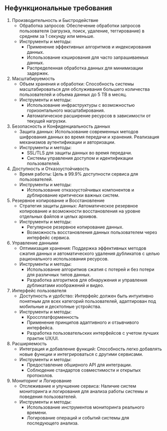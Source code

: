 ## Нефункциональные требования

1. Производительность и Быстродействие
	- Обработка запросов: Обеспечение обработки запросов пользователя (загрузка, поиск, удаление, теггирование) в среднем за 1 секунду или меньше.
	- Инструменты и методы:
		- Применение эффективных алгоритмов и индексирования данных.
		- Использование кэширования для часто запрашиваемых данных.
		- Распределенная обработка данных для минимизации задержек.
2. Масштабируемость
	- Объем хранения и обработки: Способность системы масштабироваться для обслуживания большего количества пользователей и объема данных до 5 TB в месяц.
	- Инструменты и методы:
		- Использование инфраструктуры с возможностью горизонтального масштабирования.
		- Автоматическое расширение ресурсов в зависимости от текущей нагрузки.
3. Безопасность и Конфиденциальность данных
	- Защита данных: Использование современных методов шифрования данных во время передачи и хранения. Реализация механизмов аутентификации и авторизации.
	- Инструменты и методы:
		- SSL/TLS для защиты данных во время передачи.
		- Системы управления доступом и идентификации пользователей.
4. Доступность и Отказоустойчивость
	- Время работы: Цель в 99.9% доступности сервиса для пользователей.
	- Инструменты и методы:
		- Использование отказоустойчивых компонентов и дублирование критически важных систем.
5. Резервное копирование и Восстановление
	- Стратегия защиты данных: Автоматическое резервное копирование и возможности восстановления на уровне отдельных файлов и целых архивов.
	- Инструменты и методы:
		- Регулярное резервное копирование данных.
		- Возможность восстановления данных пользователем через интерфейс сервиса.
6. Управление данными
	- Оптимизация хранения: Поддержка эффективных методов сжатия данных и автоматического удаления дубликатов с целью рационального использования ресурсов.
	- Инструменты и методы:
		- Использование алгоритмов сжатия с потерей и без потери для различных типов данных.
		- Разработка алгоритмов для обнаружения и управления дубликатами изображений и видео.
7. Интерфейс пользователя
	- Доступность и удобство: Интерфейс должен быть интуитивно понятным для всех категорий пользователей, адаптирован под мобильные и десктопные устройства.
	- Инструменты и методы:
		- Кроссплатформенность
		- Применение принципов адаптивного и отзывчивого интерфейса.
		- Разработка пользовательских интерфейсов с учетом лучших практик UX/UI.
8. Расширяемость
	- Интеграция и добавление функций: Способность легко добавлять новые функции и интегрироваться с другими сервисами.
	- Инструменты и методы:
		- Предоставление обширного API для интеграции.
		- Соблюдение стандартов совместимости и открытых протоколов.
9. Мониторинг и Логирование
	- Отслеживание и улучшение сервиса: Наличие систем мониторинга и логирования для анализа работы системы и поведения пользователей.
	- Инструменты и методы:
		- Использование инструментов мониторинга реального времени.
		- Логирование операций и событий системы для последующего анализа.